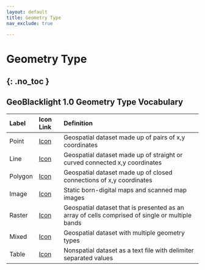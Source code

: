 ```yaml
---
layout: default
title: Geometry Type
nav_exclude: true

---
```

# Geometry Type
{: .no_toc }
----------


## GeoBlacklight 1.0 Geometry Type Vocabulary

| Label | Icon Link | Definition|
|:----------------------------|:-------------|:---------------------------------------------------------|
|Point|[Icon](https://github.com/geoblacklight/geoblacklight-icons/blob/master/graphics/point.svg)|Geospatial dataset made up of pairs of x,y coordinates|
|Line|[Icon](https://github.com/geoblacklight/geoblacklight-icons/blob/master/graphics/line.svg)|Geospatial dataset made up of straight or curved connected x,y coordinates|
|Polygon|[Icon](https://github.com/geoblacklight/geoblacklight-icons/blob/master/graphics/polygon.svg)|Geospatial dataset made up of closed connections of x,y coordinates|
|Image|[Icon](https://github.com/geoblacklight/geoblacklight-icons/blob/master/graphics/image.svg)|Static born-digital maps and scanned map images|
|Raster|[Icon](https://github.com/geoblacklight/geoblacklight-icons/blob/master/graphics/raster.svg)|Geospatial dataset that is presented as an array of cells comprised of single or multiple bands|
|Mixed|[Icon](https://github.com/geoblacklight/geoblacklight-icons/blob/master/graphics/mixed.svg)|Geospatial dataset with multiple geometry types|
|Table|[Icon](https://github.com/geoblacklight/geoblacklight-icons/blob/master/graphics/table.svg)|Nonspatial dataset as a text file with delimiter separated values|